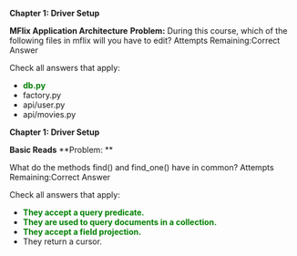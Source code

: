 **Chapter 1: Driver Setup**

**MFlix Application Architecture**
**Problem:**
During this course, which of the following files in mflix will you have to edit?
Attempts Remaining:Correct Answer

Check all answers that apply:
- <font color="green">**db.py** </font>
- factory.py
- api/user.py
- api/movies.py


**Chapter 1: Driver Setup**

**Basic Reads**
**Problem: **

What do the methods find() and find_one() have in common?
Attempts Remaining:Correct Answer

Check all answers that apply:


- <font color="green">**They accept a query predicate.**</font>
- <font color="green">**They are used to query documents in a collection.**</font>
- <font color="green">**They accept a field projection.**</font>
- They return a cursor.
